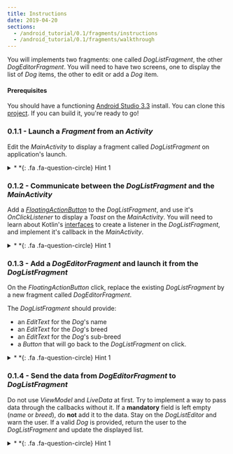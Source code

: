 ```yaml
---
title: Instructions
date: 2019-04-20
sections:
  - /android_tutorial/0.1/fragments/instructions
  - /android_tutorial/0.1/fragments/walkthrough
---
```


You will implements two fragments: one called *DogListFragment*, the other *DogEditorFragment*.
You will need to have two screens, one to display the list of *Dog* items, the other to edit or add a *Dog* item.

#### Prerequisites
You should have a functioning [Android Studio 3.3](https://developer.android.com/studio) install.
You can clone this [project](https://github.com/CamilleBC/android-kotlin-basics/tree/1dee2ad0bb9143cf2ef9eb81c39977aa59e75fb7).
If you can build it, you're ready to go!

### 0.1.1 - Launch a *Fragment* from an *Activity*
Edit the *MainActivity* to display a fragment called *DogListFragment* on application's launch.

<details>

<summary >
<a class=".btn .btn-primary">
    *&nbsp;*{: .fa .fa-question-circle} Hint 1
</a>
</summary>

**Hint #1**: See the [FragmentManager](https://developer.android.com/reference/kotlin/androidx/fragment/app/FragmentManager) and [FragmentTransaction](https://developer.android.com/reference/kotlin/androidx/fragment/app/FragmentManager) doc to add a fragment.

  <details>

  <summary >
  <a class=".btn .btn-primary">
    *&nbsp;*{: .fa .fa-question-circle} Hint 2
  </a>
  </summary>

  **Hint #2**: You need to inflate the fragment inside a container in the parent activity's layout.

  </details>

  [**Clone the solution**](https://github.com/CamilleBC/android-kotlin-basics/tree/caaae274a959dba10cbf59d0d78646be1d175713)

</details>

### 0.1.2 - Communicate between the *DogListFragment* and the *MainActivity*
Add a [*FloatingActionButton*](https://developer.android.com/guide/topics/ui/floating-action-button) to the *DogListFragment*, and use it's *OnClickListener* to display a *Toast* on the *MainActivity*.
You will need to learn about Kotlin's [interfaces](https://kotlinlang.org/docs/reference/interfaces.html#interfaces) to create a listener in the *DogListFragment*, and implement it's callback in the *MainActivity*.

<details>

<summary >
<a class=".btn .btn-primary">
  *&nbsp;*{: .fa .fa-question-circle} Hint 1
</a>
</summary>

**Hint #1**: Setup an `interface` called *OnAddClickListener* in the fragment with a function called *onAddClick()*, and implement it in the activity that calls the fragment. You need to add that *onAddClick()* callback to the button's *setOnClickListener*. Check [this StackOverflow question](https://stackoverflow.com/questions/44301301/android-how-to-achieve-setonclicklistener-in-kotlin) to see a button click listener.

  <details>

  <summary >
  <a class=".btn .btn-primary">
    *&nbsp;*{: .fa .fa-question-circle} Hint 2
  </a>
  </summary>

  **Hint #2**: You need to pass a reference to parent's activity's implementation to the fragment. That means you need to have a variable of type `OnAddClickListener` that will hold the reference to the callback when the activity is attached.

  </details>

[**Clone the solution**](https://github.com/CamilleBC/android-kotlin-basics/tree/6fc9f652e8fd06237e1f37eadab28f5d7fc3c9cc)

</details>

### 0.1.3 - Add a *DogEditorFragment* and launch it from the *DogListFragment*
On the *FloatingActionButton* click, replace the existing *DogListFragment* by a new fragment called *DogEditorFragment*.

The *DogListFragment* should provide:

 - an *EditText* for the *Dog*'s name
 - an *EditText* for the *Dog*'s breed
 - an *EditText* for the *Dog*'s sub-breed
 - a *Button* that will go back to the *DogListFragment* on click.

<details>

<summary >
<a class=".btn .btn-primary">
  *&nbsp;*{: .fa .fa-question-circle} Hint 1
</a>
</summary>

**Hint #1**: See the [FragmentManager](https://developer.android.com/reference/kotlin/androidx/fragment/app/FragmentManager) and [FragmentTransaction](https://developer.android.com/reference/kotlin/androidx/fragment/app/FragmentManager) doc to replace the fragment.

  <details>

  <summary >
  <a class=".btn .btn-primary">
    *&nbsp;*{: .fa .fa-question-circle} Hint 2
  </a>
  </summary>

  **Hint #2**: Just do what you have done for the previous fragment: create a listener, implement a callback, and use it to manage the fragments in the activity.

  </details>

  [**Clone the solution**]()

</details>

### 0.1.4 - Send the data from *DogEditorFragment*  to *DogListFragment*
Do not use *ViewModel* and *LiveData* at first. Try to implement a way to pass data through the callbacks without it. 
If a **mandatory** field is left empty (*name* or *breed*), do **not** add it to the data. Stay on the *DogListEditor* and warn the user.
If a valid *Dog* is provided, return the user to the *DogListFragment* and update the displayed list.

<details>

<summary >
<a class=".btn .btn-primary">
  *&nbsp;*{: .fa .fa-question-circle} Hint 1
</a>
</summary>

**Hint #1:** See the  [*@Parcelize*](https://kotlinlang.org/docs/tutorials/android-plugin.html#parcelable) kotlin implementation, and use it to parcel the *Dog* item list and send it to the fragments.

  <details>

  <summary >
  <a class=".btn .btn-primary">
    *&nbsp;*{: .fa .fa-question-circle} Hint 2
  </a>
  </summary>

  **Hint #2:** See [this](https://stackoverflow.com/questions/46551228/how-to-pass-and-get-value-from-fragment-and-activity) StackOverflow answer if you don't know where to begin when sending data from one fragment to the other.

  </details>

  [**Clone the solution**]()
</details>
<!--stackedit_data:
eyJoaXN0b3J5IjpbMzI5MDc0NzU2XX0=
-->